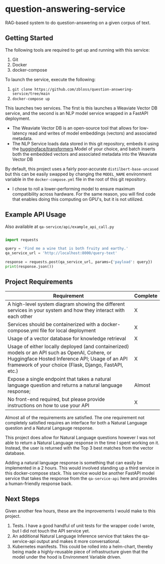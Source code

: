 # question-answering-service
RAG-based system to do question-answering on a given corpus of text.

## Getting Started

The following tools are required to get up and running with this service:
1. Git
2. Docker
3. docker-compose

To launch the service, execute the following:

1. `git clone https://github.com/zbloss/question-answering-service/tree/main`
2. `docker-compose up`

This launches two services. The first is this launches a Weaviate Vector DB service, and the second is an NLP model service wrapped in a FastAPI deployment.

* The Weaviate Vector DB is an open-source tool that allows for low-latency read and writes of model embeddings (vectors) and associated metadata.
* The NLP Service loads data stored in this git repository, embeds it using the [huggingface/transformers](https://huggingface.co/models) Model of your choice, and batch inserts both the embedded vectors and associated metadata into the Weaviate Vector DB

By default, this project uses a fairly poor-accurate `distilbert-base-uncased` but this can be easily swapped by changing the `MODEL_NAME` environment variable in the `docker-compose.yml` file in the root of this git repository.

* I chose to roll a lower-performing model to ensure maximum compatibility across hardware. For the same reason, you will find code that enables doing this computing on GPU's, but it is not utilized.

## Example API Usage

Also available at `qa-service/api/example_api_call.py`

```python

import requests

query = 'Find me a wine that is both fruity and earthy.'
qa_service_url = 'http://localhost:8000/query-text'

response = requests.post(qa_service_url, params={'payload': query})
print(response.json())

```

## Project Requirements

| Requirement | Complete |
|-----|-----|
| A high-level system diagram showing the different services in your system and how they interact with each other | X |
|Services should be containerized with a docker-compose.yml file for local deployment | X |
| Usage of a vector database for knowledge retrieval | X |
| Usage of either locally deployed (and containerized) models or an API such as OpenAI, Cohere, or Huggingface Hosted Inference API; Usage of an API framework of your choice (Flask, Django, FastAPI, etc.) | X |
| Expose a single endpoint that takes a natural language question and returns a natural language response; | Almost |
| No front-end required, but please provide instructions on how to use your API | X |

Almost all of the requirements are satisfied. The one requirement not completely satisfied requires an interface for both a Natural Language question and a Natural Langauge response. 

This project does allow for Natural Language questions however I was not able to return a Natural Language response in the time I spent working on it. Instead, the user is returned with the Top 3 best matches from the vector database.

Adding a natural language response is something that can easily be implemented in a 2 hours. This would involved standing up a third service in this docker-compose stack. This service would be another FastAPI model service that takes the response from the `qa-service-api` here and provides a human-friendly response back.

## Next Steps

Given another few hours, these are the improvements I would make to this project.

1. Tests. I have a good handful of unit tests for the wrapper code I wrote, but I did not touch the API service yet.
2. An additional Natural Language Inference service that takes the qa-service-api output and makes it more conversational.
3. Kubernetes manifests. This could be rolled into a helm-chart, thereby being made a highly-reusable piece of infrastructure given that the model under the hood is Environment Variable driven.

